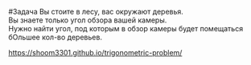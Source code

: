 #Задача
Вы стоите в лесу, вас окружают деревья.  
Вы знаете только угол обзора вашей камеры.  
Нужно найти угол, под которым в обзор камеры будет помещаться бОльшее кол-во деревьев.  

https://shoom3301.github.io/trigonometric-problem/
